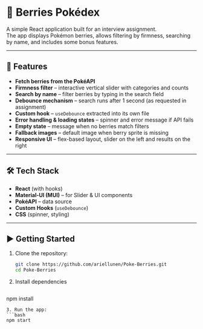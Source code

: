 # 🍓 Berries Pokédex

A simple React application built for an interview assignment.  
The app displays Pokémon berries, allows filtering by firmness, searching by name, and includes some bonus features.

---

## 🚀 Features

- **Fetch berries from the PokéAPI**
- **Firmness filter** – interactive vertical slider with categories and counts
- **Search by name** – filter berries by typing in the search field
- **Debounce mechanism** – search runs after 1 second (as requested in assignment)
- **Custom hook** – `useDebounce` extracted into its own file
- **Error handling & loading states** – spinner and error message if API fails
- **Empty state** – message when no berries match filters
- **Fallback images** – default image when berry sprite is missing
- **Responsive UI** – flex-based layout, slider on the left and results on the right

---

## 🛠️ Tech Stack

- **React** (with hooks)
- **Material-UI (MUI)** – for Slider & UI components
- **PokéAPI** – data source
- **Custom Hooks** (`useDebounce`)
- **CSS** (spinner, styling)

---

## ▶️ Getting Started

1. Clone the repository:
   ```bash
   git clone https://github.com/ariellunen/Poke-Berries.git
   cd Poke-Berries
   ```
2. Install dependencies
   ```bash
npm install
   ```
3. Run the app:
   ```bash
 npm start
   ```
